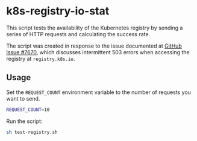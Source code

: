# k8s-registry-io-stat

This script tests the availability of the Kubernetes registry by sending a series of HTTP requests and calculating the success rate.

The script was created in response to the issue documented at [GitHub Issue #7670](https://github.com/kubernetes/k8s.io/issues/7670), which discusses intermittent 503 errors when accessing the registry at `registry.k8s.io`.

## Usage

Set the `REQUEST_COUNT` environment variable to the number of requests you want to send.

```bash
REQUEST_COUNT=10
```

Run the script:

```bash
sh test-registry.sh
```
